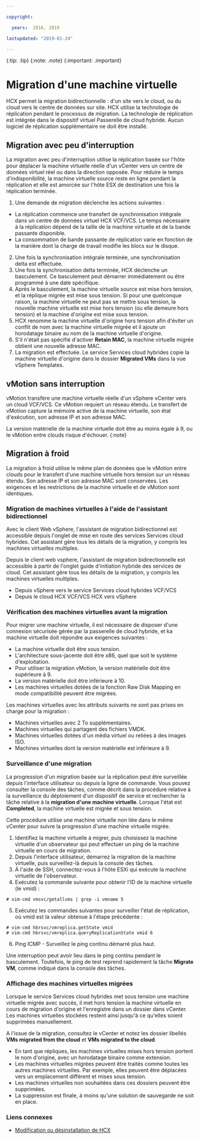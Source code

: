 ```yaml
---

copyright:

  years:  2016, 2019

lastupdated: "2019-01-24"

---
```


{:tip: .tip}
{:note: .note}
{:important: .important}

# Migration d'une machine virtuelle

HCX permet la migration bidirectionnelle : d'un site vers le cloud, ou du cloud vers le centre de données sur site. HCX utilise la technologie de réplication pendant le processus de migration. La technologie de réplication est intégrée dans le dispositif virtuel Passerelle de cloud hybride. Aucun logiciel de réplication supplémentaire ne doit être installé.

## Migration avec peu d'interruption

La migration avec peu d'interruption utilise la réplication basée sur l'hôte pour déplacer la machine virtuelle réelle d'un vCenter vers un centre de données virtuel réel ou dans la direction opposée. Pour réduire le temps d'indisponibilité, la machine virtuelle source reste en ligne pendant la réplication et elle est amorcée sur l'hôte ESX de destination une fois la réplication terminée.

1. Une demande de migration déclenche les actions suivantes :
  * La réplication commence une transfert de synchronisation intégrale dans un centre de données virtuel HCX VCF/VCS. Le temps nécessaire à la réplication dépend de la taille de la machine virtuelle et de la bande passante disponible.
  * La consommation de bande passante de réplication varie en fonction de la manière dont la charge de travail modifie les blocs sur le disque.
2. Une fois la synchronisation intégrale terminée, une synchronisation delta est effectuée.
3. Une fois la synchronisation delta terminée, HCX déclenche un basculement. Ce basculement peut démarrer immédiatement ou être programmé à une date spécifique.
4. Après le basculement, la machine virtuelle source est mise hors tension, et la réplique migrée est mise sous tension. Si pour une quelconque raison, la machine virtuelle ne peut pas se mettre sous tension, la nouvelle machine virtuelle est mise hors tension (ou elle demeure hors tension) et la machine d'origine est mise sous tension.
5. HCX renomme la machine virtuelle d'origine hors tension afin d'éviter un conflit de nom avec la machine virtuelle migrée et il ajoute un horodatage binaire au nom de la machine virtuelle d'origine.
6. S'il n'était pas spécifié d'activer **Retain MAC**, la machine virtuelle migrée obtient une nouvelle adresse MAC.
7. La migration est effectuée. Le service Services cloud hybrides copie la machine virtuelle d'origine dans le dossier **Migrated VMs** dans la vue vSphere Templates.

## vMotion sans interruption

vMotion transfère une machine virtuelle réelle d'un vSphere vCenter vers un cloud VCF/VCS. Ce vMotion requiert un réseau étendu. Le transfert de vMotion capture la mémoire active de la machine virtuelle, son état d'exécution, son adresse IP et son adresse MAC.

La version matérielle de la machine virtuelle doit être au moins égale à 9, ou le vMotion entre clouds risque d'échouer.
{:note}

## Migration à froid

La migration à froid utilise le même plan de données que le vMotion entre clouds pour le transfert d'une machine virtuelle hors tension sur un réseau étendu. Son adresse IP et son adresse MAC sont conservées. Les exigences et les restrictions de la machine virtuelle et de vMotion sont identiques.

### Migration de machines virtuelles à l'aide de l'assistant bidirectionnel

Avec le client Web vSphere, l'assistant de migration bidirectionnel est accessible depuis l'onglet de mise en route des services Services cloud hybrides. Cet assistant gère tous les détails de la migration, y compris les machines virtuelles multiples.

Depuis le client web vsphere, l'assistant de migration bidirectionnelle est accessible à partir de l'onglet guide d'initiation hybride des services de cloud. Cet assistant gère tous les détails de la migration, y compris les machines virtuelles multiples.
* Depuis vSphere vers le service Services cloud hybrides VCF/VCS
* Depuis le cloud HCX VCF/VCS HCX vers vSphere

### Vérification des machines virtuelles avant la migration

Pour migrer une machine virtuelle, il est nécessaire de disposer d'une connexion sécurisée gérée par la passerelle de cloud hybride, et ka machine virtuelle doit répondre aux exigences suivantes :
* La machine virtuelle doit être sous tension.
* L'architecture sous-jacente doit être x86, quel que soit le système d'exploitation.
* Pour utiliser la migration vMotion, la version matérielle doit être supérieure à 9.
* La version matérielle doit être inférieure à 10.
* Les machines virtuelles dotées de la fonction Raw Disk Mapping en mode compatibilité peuvent être migrées.

Les machines virtuelles avec les attributs suivants ne sont pas prises en charge pour la migration :
* Machines virtuelles avec 2 To supplémentaires.
* Machines virtuelles qui partagent des fichiers VMDK.
* Machines virtuelles dotées d'un média virtuel ou reliées à des images ISO.
* Machines virtuelles dont la version matérielle est inférieure à 9.

### Surveillance d'une migration

La progression d'un migration basée sur la réplication peut être surveillée depuis l'interface utilisateur ou depuis la ligne de commande. Vous pouvez consulter la console des tâches, comme décrit dans la procédure relative à la surveillance du déploiement d'un dispositif de service et rechercher la tâche relative à la **migration d'une machine virtuelle**. Lorsque l'état est **Completed**, la machine virtuelle est migrée et sous tension.

Cette procédure utilise une machine virtuelle non liée dans le même vCenter pour suivre la progression d'une machine virtuelle migrée.

1. Identifiez la machine virtuelle à migrer, puis choisissez la machine virtuelle d'un observateur qui peut effectuer un ping de la machine virtuelle en cours de migration.
2. Depuis l'interface utilisateur, démarrez la migration de la machine virtuelle, puis surveillez-là depuis la console des tâches.
3. À l'aide de SSH, connectez-vous à l'hôte ESXi qui exécute la machine virtuelle de l'observateur.
4. Exécutez la commande suivante pour obtenir l'ID de la machine virtuelle (le vmid) :

  ```
  # vim-cmd vmsvc/getallvms | grep -i vmname 5
  ```

5. Exécutez les commandes suivantes pour surveiller l'état de réplication, où vmid est la valeur obtenue à l'étape précédente :

  ```
  # vim-cmd hbrsvc/vmreplica.getState vmid
  # vim-cmd hbrsvc/vmreplica.queryReplicationState vmid 6
  ```

6. Ping ICMP - Surveillez le ping continu démarré plus haut.

Une interruption peut avoir lieu dans le ping continu pendant le basculement. Toutefois, le ping de test reprend rapidement la tâche **Migrate VM**, comme indiqué dans la console des tâches.

### Affichage des machines virtuelles migrées

Lorsque le service Services cloud hybrides met sous tension une machine virtuelle migrée avec succès, il met hors tension la machine virtuelle en cours de migration d'origine et l'enregistre dans un dossier dans vCenter. Les machines virtuelles stockées restent ainsi jusqu'à ce qu'elles soient supprimées manuellement.

A l'issue de la migration, consultez le vCenter et notez les dossier libellés **VMs migrated from the cloud** et **VMs migrated to the cloud**.
* En tant que répliques, les machines virtuelles mises hors tension portent le nom d'origine, avec un horodatage binaire comme extension.
* Les machines virtuelles migrées peuvent être traités comme toutes les autres machines virtuelles. Par exemple, elles peuvent être déplacées vers un emplacement différent et mises sous tension.
* Les machines virtuelles non souhaitées dans ces dossiers peuvent être supprimées.
* La suppression est finale, à moins qu'une solution de sauvegarde ne soit en place.

### Liens connexes

* [Modification ou désinstallation de HCX](/docs/services/vmwaresolutions/archiref/hcx-archi/hcx-archi-mod-uninstall.html)

